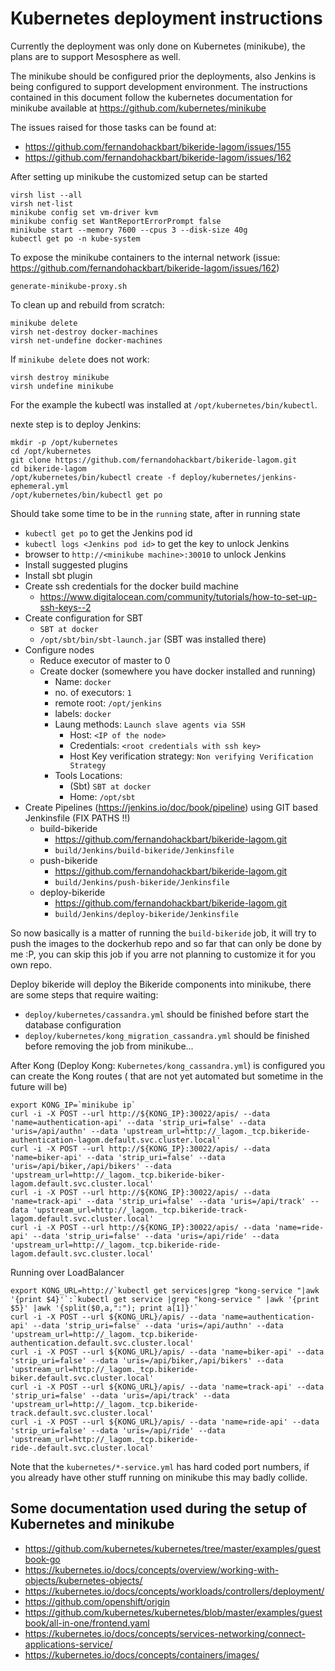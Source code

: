 # Kubernetes deployment instructions

Currently the deployment was only done on Kubernetes (minikube), the plans are to support Mesosphere as well.

The minikube should be configured prior the deployments, also Jenkins is being configured to support development environment. The instructions contained in this document follow the kubernetes documentation for minikube available at 
https://github.com/kubernetes/minikube

The issues raised for those tasks can be found at:
* https://github.com/fernandohackbart/bikeride-lagom/issues/155
* https://github.com/fernandohackbart/bikeride-lagom/issues/162

After setting up minikube the customized setup can be started

```
virsh list --all
virsh net-list
minikube config set vm-driver kvm
minikube config set WantReportErrorPrompt false
minikube start --memory 7600 --cpus 3 --disk-size 40g
kubectl get po -n kube-system
```

To expose the minikube containers to the internal network  (issue:
https://github.com/fernandohackbart/bikeride-lagom/issues/162)

```
generate-minikube-proxy.sh
```


To clean up and rebuild from scratch:
```
minikube delete
virsh net-destroy docker-machines
virsh net-undefine docker-machines
```

If `minikube delete` does not work:
```
virsh destroy minikube
virsh undefine minikube
```

For the example the kubectl was installed at `/opt/kubernetes/bin/kubectl`.

nexte step is to deploy Jenkins:
```
mkdir -p /opt/kubernetes
cd /opt/kubernetes
git clone https://github.com/fernandohackbart/bikeride-lagom.git
cd bikeride-lagom
/opt/kubernetes/bin/kubectl create -f deploy/kubernetes/jenkins-ephemeral.yml
/opt/kubernetes/bin/kubectl get po
```

Should take some time to be in the `running` state, after in running state

* `kubectl get po` to get the Jenkins pod id
* `kubectl logs <Jenkins pod id>` to get the key to unlock Jenkins
* browser to `http://<minikube machine>:30010` to unlock Jenkins
* Install suggested plugins
* Install sbt plugin
* Create ssh credentials for the docker build machine
  * https://www.digitalocean.com/community/tutorials/how-to-set-up-ssh-keys--2
* Create configuration for SBT
  * `SBT at docker`
  * `/opt/sbt/bin/sbt-launch.jar` (SBT was installed there)
* Configure nodes
  * Reduce executor of master to 0
  * Create docker (somewhere you have docker installed and running)
    * Name: `docker`
    * no. of executors: `1`
    * remote root: `/opt/jenkins`
    * labels: `docker`
    * Laung methods: `Launch slave agents via SSH`
      * Host: `<IP of the node>`
      * Credentials:  `<root credentials with ssh key>`
      * Host Key verification strategy: `Non verifying Verification Strategy`
    * Tools Locations:
      * (Sbt) `SBT at docker`
      * Home: `/opt/sbt`
* Create Pipelines (https://jenkins.io/doc/book/pipeline) using GIT based Jenkinsfile (FIX PATHS !!)
  * build-bikeride
    * https://github.com/fernandohackbart/bikeride-lagom.git
    * `build/Jenkins/build-bikeride/Jenkinsfile`
  * push-bikeride
    * https://github.com/fernandohackbart/bikeride-lagom.git
    * `build/Jenkins/push-bikeride/Jenkinsfile`
  * deploy-bikeride
    * https://github.com/fernandohackbart/bikeride-lagom.git
    * `build/Jenkins/deploy-bikeride/Jenkinsfile`

So now basically is a matter of running the `build-bikeride` job, it will try to push the images to the dockerhub repo and so far that can only be done by me :P, you can skip this job if you arre not planning to customize it for you own repo.

Deploy bikeride will deploy the Bikeride components into minikube, there are some steps that require waiting:
* `deploy/kubernetes/cassandra.yml` should be finished before start the database configuration
* `deploy/kubernetes/kong_migration_cassandra.yml` should be finished before removing the job from minikube...
 
After Kong (Deploy Kong: `Kubernetes/kong_cassandra.yml`) is configured you can create the Kong routes ( that are not yet automated but sometime in  the future will be)

```
export KONG_IP=`minikube ip`
curl -i -X POST --url http://${KONG_IP}:30022/apis/ --data 'name=authentication-api' --data 'strip_uri=false' --data 'uris=/api/authn' --data 'upstream_url=http://_lagom._tcp.bikeride-authentication-lagom.default.svc.cluster.local'
curl -i -X POST --url http://${KONG_IP}:30022/apis/ --data 'name=biker-api' --data 'strip_uri=false' --data 'uris=/api/biker,/api/bikers' --data 'upstream_url=http://_lagom._tcp.bikeride-biker-lagom.default.svc.cluster.local'
curl -i -X POST --url http://${KONG_IP}:30022/apis/ --data 'name=track-api' --data 'strip_uri=false' --data 'uris=/api/track' --data 'upstream_url=http://_lagom._tcp.bikeride-track-lagom.default.svc.cluster.local'
curl -i -X POST --url http://${KONG_IP}:30022/apis/ --data 'name=ride-api' --data 'strip_uri=false' --data 'uris=/api/ride' --data 'upstream_url=http://_lagom._tcp.bikeride-ride-lagom.default.svc.cluster.local'
```

Running over LoadBalancer
```
export KONG_URL=http://`kubectl get services|grep "kong-service "|awk '{print $4}'`:`kubectl get service |grep "kong-service " |awk '{print $5}' |awk '{split($0,a,":"); print a[1]}'`
curl -i -X POST --url ${KONG_URL}/apis/ --data 'name=authentication-api' --data 'strip_uri=false' --data 'uris=/api/authn' --data 'upstream_url=http://_lagom._tcp.bikeride-authentication.default.svc.cluster.local'
curl -i -X POST --url ${KONG_URL}/apis/ --data 'name=biker-api' --data 'strip_uri=false' --data 'uris=/api/biker,/api/bikers' --data 'upstream_url=http://_lagom._tcp.bikeride-biker.default.svc.cluster.local'
curl -i -X POST --url ${KONG_URL}/apis/ --data 'name=track-api' --data 'strip_uri=false' --data 'uris=/api/track' --data 'upstream_url=http://_lagom._tcp.bikeride-track.default.svc.cluster.local'
curl -i -X POST --url ${KONG_URL}/apis/ --data 'name=ride-api' --data 'strip_uri=false' --data 'uris=/api/ride' --data 'upstream_url=http://_lagom._tcp.bikeride-ride-.default.svc.cluster.local'
```



Note that the `kubernetes/*-service.yml` has hard coded port numbers, if you already have other stuff running on minikube this may badly collide.



## Some documentation used during the setup of Kubernetes and minikube

* https://github.com/kubernetes/kubernetes/tree/master/examples/guestbook-go
* https://kubernetes.io/docs/concepts/overview/working-with-objects/kubernetes-objects/
* https://kubernetes.io/docs/concepts/workloads/controllers/deployment/
* https://github.com/openshift/origin
* https://github.com/kubernetes/kubernetes/blob/master/examples/guestbook/all-in-one/frontend.yaml
* https://kubernetes.io/docs/concepts/services-networking/connect-applications-service/
* https://kubernetes.io/docs/concepts/containers/images/

